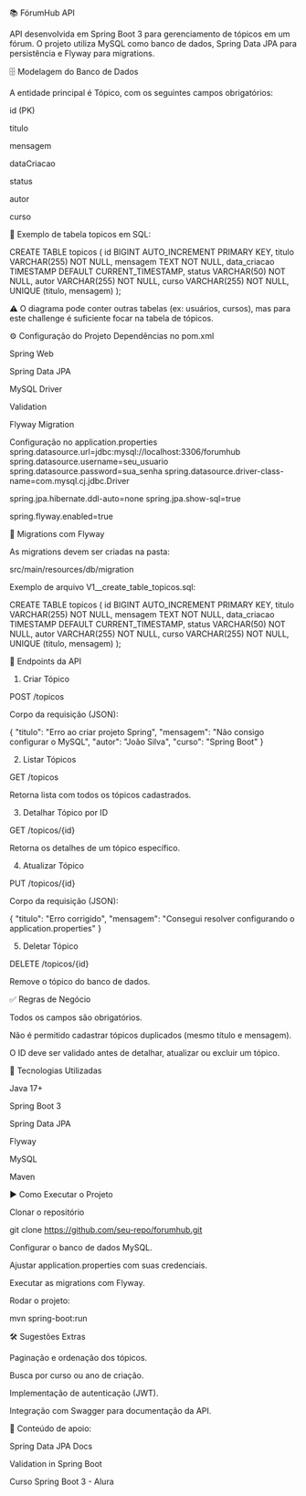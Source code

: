 📚 FórumHub API

API desenvolvida em Spring Boot 3 para gerenciamento de tópicos em um fórum.
O projeto utiliza MySQL como banco de dados, Spring Data JPA para persistência e Flyway para migrations.

🗄️ Modelagem do Banco de Dados

A entidade principal é Tópico, com os seguintes campos obrigatórios:

id (PK)

titulo

mensagem

dataCriacao

status

autor

curso

📌 Exemplo de tabela topicos em SQL:

CREATE TABLE topicos (
    id BIGINT AUTO_INCREMENT PRIMARY KEY,
    titulo VARCHAR(255) NOT NULL,
    mensagem TEXT NOT NULL,
    data_criacao TIMESTAMP DEFAULT CURRENT_TIMESTAMP,
    status VARCHAR(50) NOT NULL,
    autor VARCHAR(255) NOT NULL,
    curso VARCHAR(255) NOT NULL,
    UNIQUE (titulo, mensagem)
);


⚠️ O diagrama pode conter outras tabelas (ex: usuários, cursos), mas para este challenge é suficiente focar na tabela de tópicos.

⚙️ Configuração do Projeto
Dependências no pom.xml

Spring Web

Spring Data JPA

MySQL Driver

Validation

Flyway Migration

Configuração no application.properties
spring.datasource.url=jdbc:mysql://localhost:3306/forumhub
spring.datasource.username=seu_usuario
spring.datasource.password=sua_senha
spring.datasource.driver-class-name=com.mysql.cj.jdbc.Driver

spring.jpa.hibernate.ddl-auto=none
spring.jpa.show-sql=true

spring.flyway.enabled=true

🚀 Migrations com Flyway

As migrations devem ser criadas na pasta:

src/main/resources/db/migration


Exemplo de arquivo V1__create_table_topicos.sql:

CREATE TABLE topicos (
    id BIGINT AUTO_INCREMENT PRIMARY KEY,
    titulo VARCHAR(255) NOT NULL,
    mensagem TEXT NOT NULL,
    data_criacao TIMESTAMP DEFAULT CURRENT_TIMESTAMP,
    status VARCHAR(50) NOT NULL,
    autor VARCHAR(255) NOT NULL,
    curso VARCHAR(255) NOT NULL,
    UNIQUE (titulo, mensagem)
);

📌 Endpoints da API
1. Criar Tópico

POST /topicos

Corpo da requisição (JSON):

{
  "titulo": "Erro ao criar projeto Spring",
  "mensagem": "Não consigo configurar o MySQL",
  "autor": "João Silva",
  "curso": "Spring Boot"
}

2. Listar Tópicos

GET /topicos

Retorna lista com todos os tópicos cadastrados.

3. Detalhar Tópico por ID

GET /topicos/{id}

Retorna os detalhes de um tópico específico.

4. Atualizar Tópico

PUT /topicos/{id}

Corpo da requisição (JSON):

{
  "titulo": "Erro corrigido",
  "mensagem": "Consegui resolver configurando o application.properties"
}

5. Deletar Tópico

DELETE /topicos/{id}

Remove o tópico do banco de dados.

✅ Regras de Negócio

Todos os campos são obrigatórios.

Não é permitido cadastrar tópicos duplicados (mesmo título e mensagem).

O ID deve ser validado antes de detalhar, atualizar ou excluir um tópico.

🔧 Tecnologias Utilizadas

Java 17+

Spring Boot 3

Spring Data JPA

Flyway

MySQL

Maven

▶️ Como Executar o Projeto

Clonar o repositório

git clone https://github.com/seu-repo/forumhub.git


Configurar o banco de dados MySQL.

Ajustar application.properties com suas credenciais.

Executar as migrations com Flyway.

Rodar o projeto:

mvn spring-boot:run

🛠 Sugestões Extras

Paginação e ordenação dos tópicos.

Busca por curso ou ano de criação.

Implementação de autenticação (JWT).

Integração com Swagger para documentação da API.

📖 Conteúdo de apoio:

Spring Data JPA Docs

Validation in Spring Boot

Curso Spring Boot 3 - Alura

